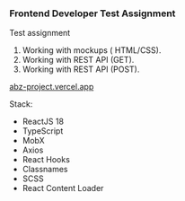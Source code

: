 ### Frontend Developer Test Assignment

Test assignment
1. Working with mockups ( HTML/CSS).
2. Working with REST API (GET).
3. Working with REST API (POST).

[abz-project.vercel.app](https://abz-project.vercel.app/)

Stack:

* ReactJS 18
* TypeScript
* MobX
* Axios
* React Hooks
* Classnames
* SCSS
* React Content Loader
